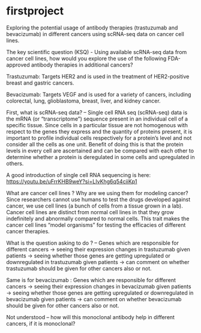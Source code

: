 # firstproject
Exploring the potential usage of antibody therapies (trastuzumab and bevacizumab) in different cancers using scRNA-seq data on cancer cell lines.

The key scientific question (KSQ) -  Using available scRNA-seq data from cancer cell lines, how would you explore the use of the following FDA-approved antibody therapies in additional cancers?

Trastuzumab: Targets HER2 and is used in the treatment of HER2-positive breast and gastric cancers.

Bevacizumab: Targets VEGF and is used for a variety of cancers, including colorectal, lung, glioblastoma, breast, liver, and kidney cancer.

First, what is scRNA-seq data? – Single cell RNA seq (scRNA-seq) data is the mRNA (or “transcriptome”) sequence present in an individual cell of a specific tissue. Since cells in a particular tissue are not homogenous with respect to the genes they express and the quantity of proteins present, it is important to profile individual cells respectively for a protein’s level and not consider all the cells as  one unit. Benefit of doing this is that the protein levels in every cell are ascertained and can be compared with each other to determine whether a protein is deregulated in some cells and upregulated in others. 

A good introduction of single cell RNA sequencing is here:
https://youtu.be/uFrrKHB9weY?si=LIvKhg6q54ciiKp1

What are cancer cell lines ? Why are we using them for modeling cancer?
Since researchers cannot use humans to test the drugs developed against cancer, we use cell lines (a bunch of cells from a tissue grown in a lab). Cancer cell lines are distinct from normal cell lines in that they grow indefinitely and abnormally compared to normal cells.  This trait makes the cancer cell lines “model organisms” for testing the efficacies of different cancer therapies. 

 What is the question asking to do ? – 
Genes which are responsible for different cancers → seeing their expression changes in trastuzumab given patients → seeing whether those  genes are getting upregulated or downregulated in trastuzumab given patients → can comment on whether trastuzumab should be given for other cancers also or not. 

Same is for bevacizumab :
Genes which are responsible for different cancers → seeing their expression changes in bevacizumab given patients → seeing whether those  genes are getting upregulated or downregulated in bevacizumab given patients → can comment on whether bevacizumab should be given for other cancers also or not. 

Not understood – how will this monoclonal antibody help in different cancers, if it is monoclonal?








